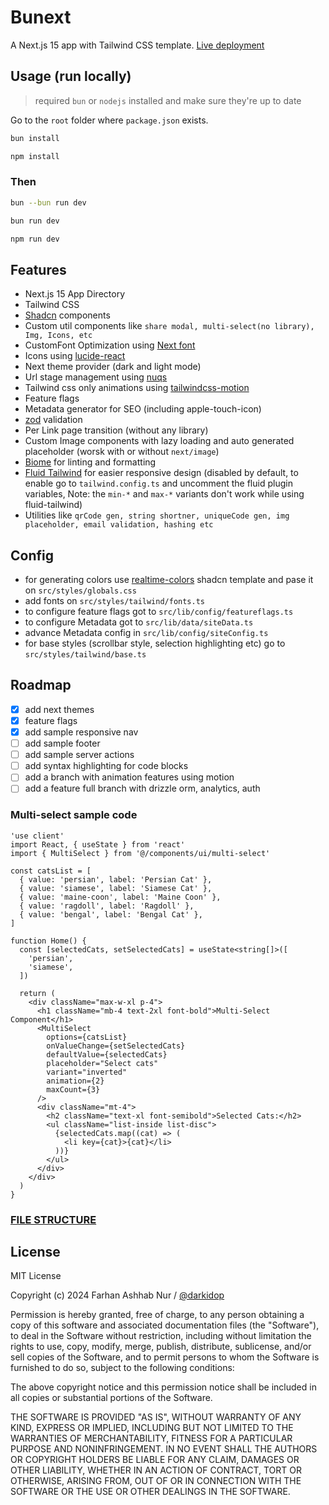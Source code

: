 # Bunext

A Next.js 15 app with Tailwind CSS template. [Live deployment](https://bunext.ardastroid.com/)

## Usage (run locally)

> required `bun` or `nodejs` installed and make sure they're up to date

Go to the `root` folder where `package.json` exists.

```bash
bun install
```

```bash
npm install
```

### Then

```bash
bun --bun run dev
```

```bash
bun run dev
```

```bash
npm run dev
```

## Features

- Next.js 15 App Directory
- Tailwind CSS
- [Shadcn](https://ui.shadcn.com/) components
- Custom util components like `share modal, multi-select(no library), Img, Icons, etc`
- CustomFont Optimization using [Next font](https://nextjs.org/docs/pages/building-your-application/optimizing/fonts)
- Icons using [lucide-react](https://lucide.dev/)
- Next theme provider (dark and light mode)
- Url stage management using [nuqs](https://nuqs.47ng.com/)
- Tailwind css only animations using [tailwindcss-motion](https://docs.rombo.co/tailwind)
- Feature flags
- Metadata generator for SEO (including apple-touch-icon)
- [zod](https://zod.dev/) validation
- Per Link page transition (without any library)
- Custom Image components with lazy loading and auto generated placeholder (worsk with or without `next/image`)
- [Biome](https://biomejs.dev/) for linting and formatting
- [Fluid Tailwind](https://fluid.tw/) for easier responsive design (disabled by default, to enable go to `tailwind.config.ts` and uncomment the fluid plugin variables, Note: the `min-*` and `max-*` variants don't work while using fluid-tailwind)
- Utilities like `qrCode gen, string shortner, uniqueCode gen, img placeholder, email validation, hashing etc`

## Config

- for generating colors use [realtime-colors](https://www.realtimecolors.com/) shadcn template and pase it on `src/styles/globals.css`
- add fonts on `src/styles/tailwind/fonts.ts`
- to configure feature flags got to `src/lib/config/featureflags.ts`
- to configure Metadata got to `src/lib/data/siteData.ts`
- advance Metadata config in `src/lib/config/siteConfig.ts`
- for base styles (scrollbar style, selection highlighting etc) go to `src/styles/tailwind/base.ts`

## Roadmap

- [x] add next themes
- [x] feature flags
- [x] add sample responsive nav
- [ ] add sample footer
- [ ] add sample server actions
- [ ] add syntax highlighting for code blocks
- [ ] add a branch with animation features using motion
- [ ] add a feature full branch with drizzle orm, analytics, auth

### Multi-select sample code

```tsx
'use client'
import React, { useState } from 'react'
import { MultiSelect } from '@/components/ui/multi-select'

const catsList = [
  { value: 'persian', label: 'Persian Cat' },
  { value: 'siamese', label: 'Siamese Cat' },
  { value: 'maine-coon', label: 'Maine Coon' },
  { value: 'ragdoll', label: 'Ragdoll' },
  { value: 'bengal', label: 'Bengal Cat' },
]

function Home() {
  const [selectedCats, setSelectedCats] = useState<string[]>([
    'persian',
    'siamese',
  ])

  return (
    <div className="max-w-xl p-4">
      <h1 className="mb-4 text-2xl font-bold">Multi-Select Component</h1>
      <MultiSelect
        options={catsList}
        onValueChange={setSelectedCats}
        defaultValue={selectedCats}
        placeholder="Select cats"
        variant="inverted"
        animation={2}
        maxCount={3}
      />
      <div className="mt-4">
        <h2 className="text-xl font-semibold">Selected Cats:</h2>
        <ul className="list-inside list-disc">
          {selectedCats.map((cat) => (
            <li key={cat}>{cat}</li>
          ))}
        </ul>
      </div>
    </div>
  )
}
```

### [FILE STRUCTURE](./STRUCTURE.md)

## License

MIT License

Copyright (c) 2024 Farhan Ashhab Nur / [@darkidop](https://github.com/darkidop)

Permission is hereby granted, free of charge, to any person obtaining a copy
of this software and associated documentation files (the "Software"), to deal
in the Software without restriction, including without limitation the rights
to use, copy, modify, merge, publish, distribute, sublicense, and/or sell
copies of the Software, and to permit persons to whom the Software is
furnished to do so, subject to the following conditions:

The above copyright notice and this permission notice shall be included in all
copies or substantial portions of the Software.

THE SOFTWARE IS PROVIDED "AS IS", WITHOUT WARRANTY OF ANY KIND, EXPRESS OR
IMPLIED, INCLUDING BUT NOT LIMITED TO THE WARRANTIES OF MERCHANTABILITY,
FITNESS FOR A PARTICULAR PURPOSE AND NONINFRINGEMENT. IN NO EVENT SHALL THE
AUTHORS OR COPYRIGHT HOLDERS BE LIABLE FOR ANY CLAIM, DAMAGES OR OTHER
LIABILITY, WHETHER IN AN ACTION OF CONTRACT, TORT OR OTHERWISE, ARISING FROM,
OUT OF OR IN CONNECTION WITH THE SOFTWARE OR THE USE OR OTHER DEALINGS IN THE
SOFTWARE.
